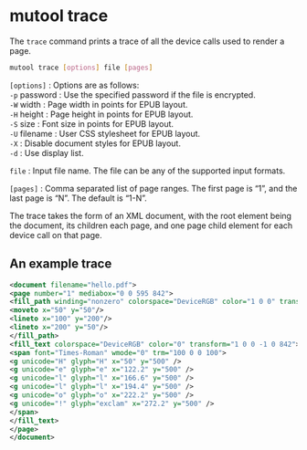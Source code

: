 # mutool trace

The `trace` command prints a trace of all the device calls used to render a page.

```bash
mutool trace [options] file [pages]
```

`[options]`
: Options are as follows:
  <br/>
  `-p` password
  : Use the specified password if the file is encrypted.
  <br/>
  `-W` width
  : Page width in points for EPUB layout.
  <br/>
  `-H` height
  : Page height in points for EPUB layout.
  <br/>
  `-S` size
  : Font size in points for EPUB layout.
  <br/>
  `-U` filename
  : User CSS stylesheet for EPUB layout.
  <br/>
  `-X`
  : Disable document styles for EPUB layout.
  <br/>
  `-d`
  : Use display list.

`file`
: Input file name. The file can be any of the supported input formats.

`[pages]`
: Comma separated list of page ranges. The first page is “1”, and the
  last page is “N”. The default is “1-N”.

The trace takes the form of an XML document, with the root element being the
document, its children each page, and one page child element for each device
call on that page.

## An example trace

```xml
<document filename="hello.pdf">
<page number="1" mediabox="0 0 595 842">
<fill_path winding="nonzero" colorspace="DeviceRGB" color="1 0 0" transform="1 0 0 -1 0 842">
<moveto x="50" y="50"/>
<lineto x="100" y="200"/>
<lineto x="200" y="50"/>
</fill_path>
<fill_text colorspace="DeviceRGB" color="0" transform="1 0 0 -1 0 842">
<span font="Times-Roman" wmode="0" trm="100 0 0 100">
<g unicode="H" glyph="H" x="50" y="500" />
<g unicode="e" glyph="e" x="122.2" y="500" />
<g unicode="l" glyph="l" x="166.6" y="500" />
<g unicode="l" glyph="l" x="194.4" y="500" />
<g unicode="o" glyph="o" x="222.2" y="500" />
<g unicode="!" glyph="exclam" x="272.2" y="500" />
</span>
</fill_text>
</page>
</document>
```
